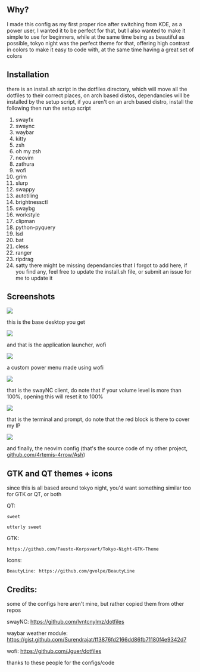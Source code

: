 ## Why?

I made this config as my first proper rice after switching from KDE, as a power user, I wanted it to be perfect for that, but I also wanted to make it simple to use for beginners, while at the same time being as beautiful as possible, tokyo night was the perfect theme for that, offering high contrast in colors to make it easy to code with, at the same time having a great set of colors

## Installation

there is an install.sh script in the dotfiles directory, which will move all the dotfiles to their correct places, on arch based distos, dependancies will be installed by the setup script, if you aren't on an arch based distro, install the following then run the setup script

1. swayfx
2. swaync
3. waybar
4. kitty
5. zsh
6. oh my zsh
7. neovim
8. zathura
9. wofi
10. grim
11. slurp
12. swappy
13. autotiling
14. brightnessctl
15. swaybg
16. workstyle
17. clipman
18. python-pyquery
19. lsd
20. bat
21. cless
22. ranger
23. ripdrag
24. satty
    there might be missing dependancies that I forgot to add here, if you find any, feel free to update the install.sh file, or submit an issue for me to update it

## Screenshots

![](../main/Screenshots/Desktop.png)

this is the base desktop you get

![](../main/Screenshots/Wofi.png)

and that is the application launcher, wofi

![](../main/Screenshots/PowerMenu.png)

a custom power menu made using wofi

![](../main/Screenshots/SwayNC.png)

that is the swayNC client, do note that if your volume level is more than 100%, opening this will reset it to 100%

![](../main/Screenshots/Terminal.png)

that is the terminal and prompt, do note that the red block is there to cover my IP

![](../main/Screenshots/Neovim.png)

and finally, the neovim config (that's the source code of my other project, [github.com/4rtemis-4rrow/Ash](Ash))

## GTK and QT themes + icons
since this is all based around tokyo night, you'd want something similar too for GTK or QT, or both

QT:

    sweet

    utterly sweet

GTK:

    https://github.com/Fausto-Korpsvart/Tokyo-Night-GTK-Theme

Icons:

    BeautyLine: https://github.com/gvolpe/BeautyLine


## Credits:
some of the configs here aren't mine, but rather copied them from other repos

swayNC: https://github.com/lvntcnylmz/dotfiles

waybar weather module: https://gist.github.com/Surendrajat/ff3876fd2166dd86fb71180f4e9342d7

wofi: https://github.com/Jguer/dotfiles

thanks to these people for the configs/code
